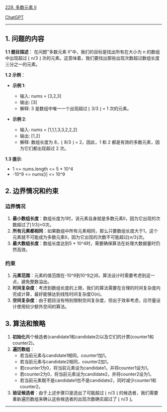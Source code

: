 [229. 多数元素 II](https://leetcode.cn/problems/majority-element-ii)

[ChatGPT](https://chat.openai.com/share/bb866ff3-7d15-4bde-9d33-f5d9a45378cf)

---

## 1. 问题的内容
**1.1 题目描述**：
在问题"多数元素 II"中，我们的目标是找出所有在大小为 n 的数组中出现超过 ⌊ n/3 ⌋ 次的元素。这意味着，我们要找出那些出现次数超过数组长度三分之一的元素。

**1.2 示例**：
- **示例 1**:
  - 输入: nums = [3,2,3]
  - 输出: [3]
  - 解释: 3 是数组中唯一一个出现超过 ⌊ 3/3 ⌋ = 1 次的元素。

- **示例 2**:
  - 输入: nums = [1,1,1,3,3,2,2,2]
  - 输出: [1,2]
  - 解释: 数组长度为 8，⌊ 8/3 ⌋ = 2，因此，1 和 2 都是有效的多数元素，因为它们都出现超过 2 次。

**1.3 提示**:
- 1 <= nums.length <= 5 * 10^4
- -10^9 <= nums[i] <= 10^9

## 2. 边界情况和约束
### 边界情况
1. **最小数组长度**：数组长度为1时，该元素自身就是多数元素II，因为它出现的次数超过了⌊1/3⌋=0次。
2. **所有元素都相同**：如果数组中所有元素相同，那么只要数组长度大于1，这个元素就不可能成为多数元素II，因为它出现的次数不可能超过⌊n/3⌋次。
3. **最大数组长度**：数组长度达到5 * 10^4时，需要确保算法在处理大数据量时仍然高效。

### 约束
1. **元素范围**：元素的值范围在-10^9到10^9之间，算法设计时需要考虑到这一点，避免整数溢出。
2. **时间复杂度**：考虑到数组长度的上限，我们的算法需要在合理的时间复杂度内完成计算，最好能够达到线性时间复杂度O(n)。
3. **空间复杂度**：由于题目没有特别限制空间复杂度，但出于效率考虑，应尽量设计使用较少额外空间的算法。

## 3. 算法和策略
1. **初始化**两个候选者(candidate1和candidate2)以及它们的计票(counter1和counter2)。
2. **遍历数组**：
   - 若当前元素与candidate1相同，counter1加1。
   - 若当前元素与candidate2相同，counter2加1。
   - 若counter1为0，将当前元素设为candidate1，并将counter1设为1。
   - 若counter2为0，将当前元素设为candidate2，并将counter2设为1。
   - 若当前元素既不是candidate1也不是candidate2，同时减少counter1和counter2。
3. **验证候选者**：由于上述步骤只是选出了可能超过 ⌊ n/3 ⌋ 的候选者，我们需要重新遍历数组来确认这些候选者的出现次数确实超过了 ⌊ n/3 ⌋。

---
